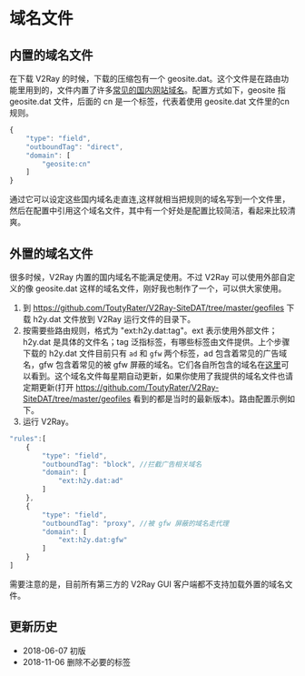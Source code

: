 # 域名文件

## 内置的域名文件
在下载 V2Ray 的时候，下载的压缩包有一个 geosite.dat。这个文件是在路由功能里用到的，文件内置了许多[常见的国内网站域名](https://github.com/v2ray/ext/blob/master/tools/geosites/cn.go)。配置方式如下，geosite 指 geosite.dat 文件，后面的 cn 是一个标签，代表着使用 geosite.dat 文件里的cn 规则。
```javascript
{
    "type": "field",
    "outboundTag": "direct",
    "domain": [
        "geosite:cn"
    ]
}
```
通过它可以设定这些国内域名走直连,这样就相当把规则的域名写到一个文件里，然后在配置中引用这个域名文件，其中有一个好处是配置比较简洁，看起来比较清爽。

## 外置的域名文件

很多时候，V2Ray 内置的国内域名不能满足使用。不过 V2Ray 可以使用外部自定义的像 geosite.dat 这样的域名文件，刚好我也制作了一个，可以供大家使用。

1. 到 https://github.com/ToutyRater/V2Ray-SiteDAT/tree/master/geofiles 下载 h2y.dat 文件放到 V2Ray 运行文件的目录下。
1. 按需要些路由规则，格式为 "ext:h2y.dat:tag"。ext 表示使用外部文件；h2y.dat 是具体的文件名；tag 泛指标签，有哪些标签由文件提供。上个步骤下载的 h2y.dat 文件目前只有 `ad` 和 `gfw` 两个标签，ad 包含着常见的广告域名，gfw 包含着常见的被 gfw 屏蔽的域名。它们各自所包含的域名在[这里](https://github.com/ToutyRater/v2ray-SiteDAT/tree/master/h2y)可以看到。这个域名文件每星期自动更新，如果你使用了我提供的域名文件也请定期更新(打开 https://github.com/ToutyRater/V2Ray-SiteDAT/tree/master/geofiles 看到的都是当时的最新版本)。路由配置示例如下。
1. 运行 V2Ray。
```javascript
"rules":[
    {
        "type": "field",
        "outboundTag": "block", //拦截广告相关域名
        "domain": [
            "ext:h2y.dat:ad"
        ]
    },
    {
        "type": "field",
        "outboundTag": "proxy", //被 gfw 屏蔽的域名走代理
        "domain": [
            "ext:h2y.dat:gfw"
        ]
    }
]
```

需要注意的是，目前所有第三方的 V2Ray GUI 客户端都不支持加载外置的域名文件。

## 更新历史

- 2018-06-07 初版
- 2018-11-06 删除不必要的标签
